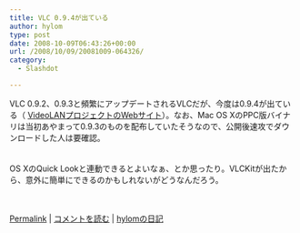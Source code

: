 ```yaml
---
title: VLC 0.9.4が出ている
author: hylom
type: post
date: 2008-10-09T06:43:26+00:00
url: /2008/10/09/20081009-064326/
category:
  - Slashdot

---
```

VLC 0.9.2、0.9.3と頻繁にアップデートされるVLCだが、今度は0.9.4が出ている（ [VideoLANプロジェクトのWebサイト][1]）。なお、Mac OS XのPPC版バイナリは当初あやまって0.9.3のものを配布していたそうなので、公開後速攻でダウンロードした人は要確認。  
</br>   
OS XのQuick Lookと連動できるとよいなぁ、とか思ったり。VLCKitが出たから、意外に簡単にできるのかもしれないがどうなんだろう。</br>  
</br> 

   [Permalink][2] |    [コメントを読む][3] |    [hylomの日記][4] 

</br>

 [1]: http://www.videolan.org/
 [2]: http://slashdot.jp/~hylom/journal/454743
 [3]: http://slashdot.jp/~hylom/journal/454743#acomments
 [4]: http://slashdot.jp/~hylom/journal/
